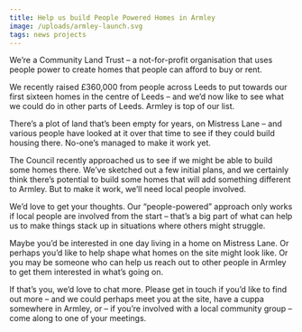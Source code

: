 ```yaml
---
title: Help us build People Powered Homes in Armley
image: /uploads/armley-launch.svg
tags: news projects
---
```

We’re a Community Land Trust – a not-for-profit organisation that uses people power to create homes that people can afford to buy or rent.

We recently raised £360,000 from people across Leeds to put towards our first sixteen homes in the centre of Leeds – and we’d now like to see what we could do in other parts of Leeds. Armley is top of our list.

There’s a plot of land that’s been empty for years, on Mistress Lane – and various people have looked at it over that time to see if they could build housing there.  No-one’s managed to make it work yet.

The Council recently approached us to see if we might be able to build some homes there.  We’ve sketched out a few initial plans, and we certainly think there’s potential to build some homes that will add something different to Armley. But to make it work, we’ll need local people involved.

We’d love to get your thoughts.  Our “people-powered” approach only works if local people are involved from the start – that’s a big part of what can help us to make things stack up in situations where others might struggle.

Maybe you’d be interested in one day living in a home on Mistress Lane.  Or perhaps you’d like to help shape what homes on the site might look like.  Or you may be someone who can help us reach out to other people in Armley to get them interested in what’s going on.

If that’s you, we’d love to chat more.  Please get in touch if you’d like to find out more – and we could perhaps meet you at the site, have a cuppa somewhere in Armley, or – if you’re involved with a local community group – come along to one of your meetings.